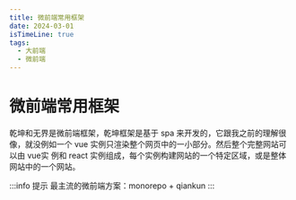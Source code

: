 ```yaml
---
title: 微前端常用框架
date: 2024-03-01
isTimeLine: true
tags:
  - 大前端
  - 微前端
---
```


# 微前端常用框架

乾坤和无界是微前端框架，乾坤框架是基于 spa 来开发的，它跟我之前的理解很像，就没例如一个 vue 实例只渲染整个网页中的一小部分。然后整个完整网站可以由 vue实 例和 react 实例组成，每个实例构建网站的一个特定区域，或是整体网站中的一个网站。

:::info 提示
最主流的微前端方案：monorepo + qiankun
:::

